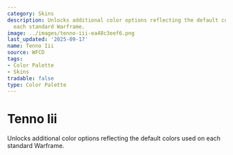 ```yaml
---
category: Skins
description: Unlocks additional color options reflecting the default colors used on
  each standard Warframe.
image: ../images/tenno-iii-ea48c3eef6.png
last_updated: '2025-09-17'
name: Tenno Iii
source: WFCD
tags:
- Color Palette
- Skins
tradable: false
type: Color Palette
---
```


# Tenno Iii

Unlocks additional color options reflecting the default colors used on each standard Warframe.

